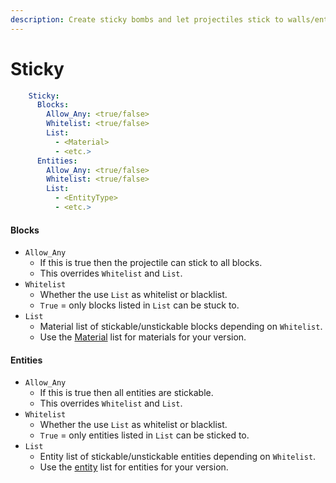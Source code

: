 ```yaml
---
description: Create sticky bombs and let projectiles stick to walls/entities
---
```


# Sticky

```yaml
    Sticky:
      Blocks:
        Allow_Any: <true/false>
        Whitelist: <true/false>
        List:
          - <Material>
          - <etc.>
      Entities:
        Allow_Any: <true/false>
        Whitelist: <true/false>
        List:
          - <EntityType>
          - <etc.>
```

#### Blocks

* `Allow_Any`
  * If this is true then the projectile can stick to all blocks.
  * This overrides `Whitelist` and `List`.
* `Whitelist`
  * Whether the use `List` as whitelist or blacklist.
  * `True` = only blocks listed in `List` can be stuck to.
* `List`
  * Material list of stickable/unstickable blocks depending on `Whitelist`.
  * Use the [Material](https://app.gitbook.com/s/IIUkVnlH40vVBzLhWWQ8/references#material "mention") list for materials for your version.

#### Entities

* `Allow_Any`
  * If this is true then all entities are stickable.
  * This overrides `Whitelist` and `List`.
* `Whitelist`
  * Whether the use `List` as whitelist or blacklist.
  * `True` = only entities listed in `List` can be sticked to.
* `List`
  * Entity list of stickable/unstickable entities depending on `Whitelist`.
  * Use the [entity](https://app.gitbook.com/s/IIUkVnlH40vVBzLhWWQ8/references#entity "mention") list for entities for your version.
